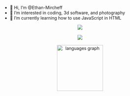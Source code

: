 - 👋 Hi, I’m @Ethan-Mircheff
- 👀 I’m interested in coding, 3d software, and photography
- 🌱 I’m currently learning how to use JavaScript in HTML

<div align="center">
  <img height="" src="https://github-widgetbox.vercel.app/api/profile?username=Ethan-Mircheff&theme=nautilus&data=followers,repositories,stars,commits"  />
</div>

</br>

<div align="center">
  <img height="" src="https://github-widgetbox.vercel.app/api/skills?names=js,python,html,css,markdown&theme=nautilus&includeNames=true"  />
</div>

</br>

<div align="center">
  <img src="https://github-readme-stats.vercel.app/api/top-langs?username=LateAlways&locale=en&hide_title=true&layout=compact&card_width=320&langs_count=5&theme=dark&hide_border=true&order=2" height="150" alt="languages graph"  />
</div>
<!---
Ethan-Mircheff/Ethan-Mircheff is a ✨ special ✨ repository because its `README.md` (this file) appears on your GitHub profile.
You can click the Preview link to take a look at your changes.
--->
